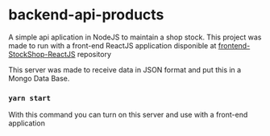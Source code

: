 # backend-api-products
A simple api aplication in NodeJS to maintain a shop stock.
This project was made to run with a front-end ReactJS application disponible at [frontend-StockShop-ReactJS](https://github.com/hiagoLF/frontend-StockShop-ReactJS) repository

This server was made to receive data in JSON format and put this in a Mongo Data Base.


### `yarn start`
With this command you can turn on this server and use with a front-end application
